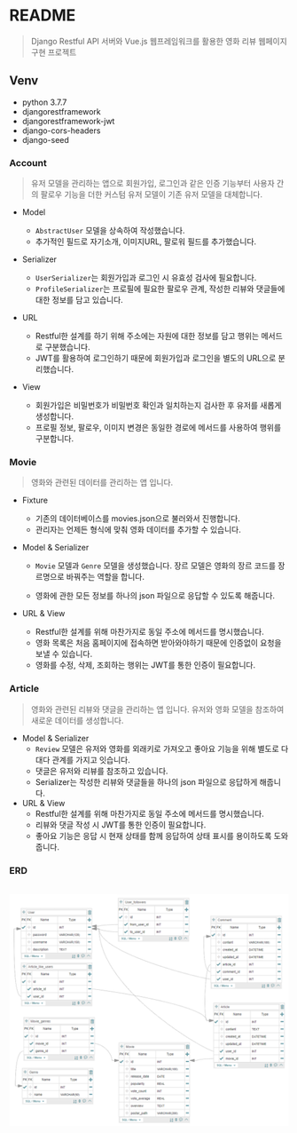 # README

> Django Restful API 서버와 Vue.js 웹프레임워크를 활용한 영화 리뷰 웹페이지 구현 프로젝트

## Venv

- python 3.7.7
- djangorestframework
- djangorestframework-jwt
- django-cors-headers
- django-seed

### Account

>  유저 모델을 관리하는 앱으로 회원가입, 로그인과 같은 인증 기능부터 사용자 간의 팔로우 기능을 더한 커스텀 유저 모델이 기존 유저 모델을 대체합니다.

- Model
  - `AbstractUser` 모델을 상속하여 작성했습니다.
  - 추가적인 필드로 자기소개, 이미지URL, 팔로워 필드를 추가했습니다.

- Serializer
  - `UserSerializer`는 회원가입과 로그인 시 유효성 검사에 필요합니다.
  - `ProfileSerializer`는 프로필에 필요한 팔로우 관계, 작성한 리뷰와 댓글들에 대한 정보를 담고 있습니다.

- URL
  - Restful한 설계를 하기 위해 주소에는 자원에 대한 정보를 담고 행위는 메서드로 구분했습니다.
  - JWT를 활용하여 로그인하기 때문에 회원가입과 로그인을 별도의 URL으로 분리했습니다.

- View
  - 회원가입은 비밀번호가 비밀번호 확인과 일치하는지 검사한 후 유저를 새롭게 생성합니다.
  - 프로필 정보, 팔로우, 이미지 변경은 동일한 경로에 메서드를 사용하여 행위를 구분합니다.

### Movie

> 영화와 관련된 데이터를 관리하는 앱 입니다.

- Fixture

  - 기존의 데이터베이스를 movies.json으로 불러와서 진행합니다.
  - 관리자는 언제든 형식에 맞춰 영화 데이터를 추가할 수 있습니다.

- Model & Serializer

  - `Movie` 모델과 `Genre` 모델을 생성했습니다. 장르 모델은 영화의 장르 코드를 장르명으로 바꿔주는 역할을 합니다.

  - 영화에 관한 모든 정보를 하나의 json 파일으로 응답할 수 있도록 해줍니다.

- URL & View

  - Restful한 설계를 위해 마찬가지로 동일 주소에 메서드를 명시했습니다.
  - 영화 목록은 처음 홈페이지에 접속하면 받아와야하기 때문에 인증없이 요청을 보낼 수 있습니다.
  - 영화를 수정, 삭제, 조회하는 행위는 JWT를 통한 인증이 필요합니다.

### Article

> 영화와 관련된 리뷰와 댓글을 관리하는 앱 입니다. 유저와 영화 모델을 참조하여 새로운 데이터를 생성합니다.

- Model & Serializer
  - `Review` 모델은 유저와 영화를 외래키로 가져오고 좋아요 기능을 위해 별도로 다대다 관계를 가지고 잇습니다.
  - 댓글은 유저와 리뷰를 참조하고 있습니다.
  - Serializer는 작성한 리뷰와 댓글들을 하나의 json 파일으로 응답하게 해줍니다.
- URL & View
  - Restful한 설계를 위해 마찬가지로 동일 주소에 메서드를 명시했습니다.
  - 리뷰와 댓글 작성 시 JWT를 통한 인증이 필요합니다.
  - 좋아요 기능은 응답 시 현재 상태를 함께 응답하여 상태 표시를 용이하도록 도와줍니다.

### ERD

​	![ERD](README.assets/ERD.PNG)